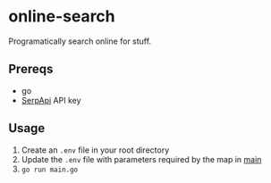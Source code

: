 # online-search
Programatically search online for stuff.

## Prereqs
* go
* [SerpApi](https://serpapi.com) API key

## Usage
1. Create an `.env` file in your root directory
2. Update the `.env` file with parameters required by the map in [main](main.go)
3. `go run main.go`
